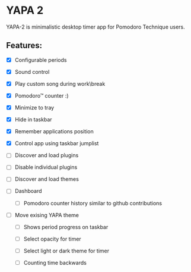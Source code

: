 YAPA 2
====

YAPA-2 is minimalistic desktop timer app for Pomodoro Technique users. 

Features:
---------

- [x] Configurable periods
- [x] Sound control
- [x] Play custom song during work\break
- [x] Pomodoro™ counter :)
- [x] Minimize to tray
- [x] Hide in taskbar
- [x] Remember applications position
- [x] Control app using taskbar jumplist
- [ ] Discover and load plugins
- [ ] Disable individual plugins
- [ ] Discover and load themes

- [ ] Dashboard
  - [ ] Pomodoro counter history similar to github contributions

- [ ] Move exising YAPA theme
  - [ ] Shows period progress on taskbar
  - [ ] Select opacity for timer
  - [ ] Select light or dark theme for timer
  - [ ] Counting time backwards


